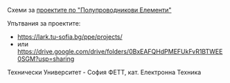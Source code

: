 Схеми за [проектите по "Полупроводникови Елементи"](https://lark.tu-sofia.bg/ppe)

Упътвания за проектите:
* https://lark.tu-sofia.bg/ppe/projects/
* или https://drive.google.com/drive/folders/0BxEAFQHdPMEFUkFvR1BTWEE0SGM?usp=sharing

Технически Университет - София
ФЕТТ, кат. Електронна Техника
